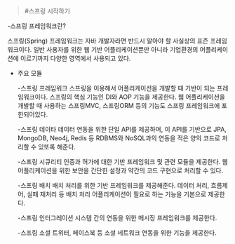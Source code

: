 >#스프링 시작하기


-스프링 프레임워크란?

 스프링(Spring) 프레임워크는 자바 개발자라면 반드시 알아야 할 사실상의 표즌 프레임워크이다.
 일반 사용자를 위한 웹 기반 어플리케이션뿐만 아니라 기업환경의 어플리케이션에 이르기까지
 다양한 영역에서 사용되고 있다.
 
- 주요 모듈

   -스프링 프레임워크 
    스프링을 이용해서 어플리케이션을 개발할 때 기반이 되는 프레임워크이다. 스프링의 핵심 기능인 DI와
    AOP 기능을 제공한다. 웹 어플리케이션을 개발할 때 사용하는 스프링MVC, 스프링ORM 등의 기능도 스프링
    프레임워크에 포한되어있다.
  
    -스프링 데이타
    데이터 연동을 위한 단일 API를 제공하며, 이 API를 기반으로 JPA, MongoDB, Neo4j, Redis 등 RDBMS와 NoSQL과의
    연동을 적은 양의 코드로 처리할 수 있또록 해준다.
  
    -스프링 시큐리티
    인증과 허가에 대한 기반 프레임워크 및 관련 모듈을 제공한다. 웹 어플리케이션을 위한 보안을 간단한 설정과 약간의
    코드 구현으로 처리할 수 있다.

    -스프링 배치
    배치 처리를 위한 기반 프레임워크를 제공해준다. 데이터 처리, 흐름제어, 실패 재처리 등 배치 처리 어플리케이션이
    필요로 하는 기능을 기본으로 제공한다.
  
    -스프링 인터그레이션
    시스템 간의 연동을 위한 메시징 프레임워크를 제공한다.
    
    -스프링 소셜
    트위터, 페이스북 등 소셜 네트워크 연동을 위한 기능을 제공한다.
